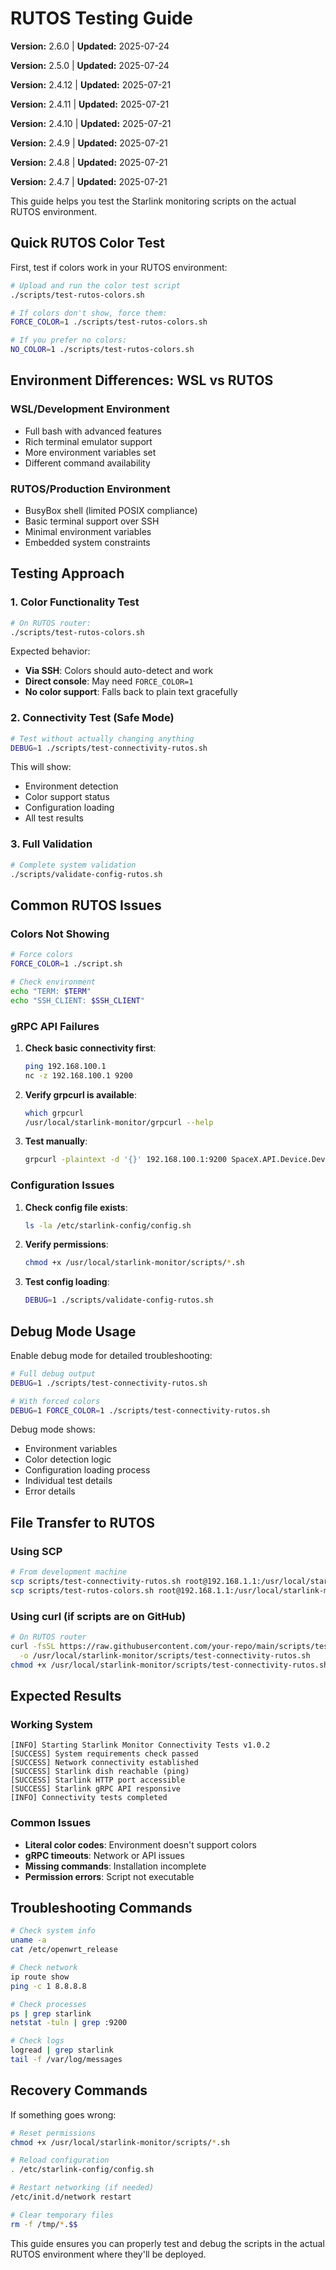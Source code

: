 # RUTOS Testing Guide

**Version:** 2.6.0 | **Updated:** 2025-07-24

**Version:** 2.5.0 | **Updated:** 2025-07-24

**Version:** 2.4.12 | **Updated:** 2025-07-21

**Version:** 2.4.11 | **Updated:** 2025-07-21

**Version:** 2.4.10 | **Updated:** 2025-07-21

**Version:** 2.4.9 | **Updated:** 2025-07-21

**Version:** 2.4.8 | **Updated:** 2025-07-21

**Version:** 2.4.7 | **Updated:** 2025-07-21

This guide helps you test the Starlink monitoring scripts on the actual RUTOS environment.

## Quick RUTOS Color Test

First, test if colors work in your RUTOS environment:

```bash
# Upload and run the color test script
./scripts/test-rutos-colors.sh

# If colors don't show, force them:
FORCE_COLOR=1 ./scripts/test-rutos-colors.sh

# If you prefer no colors:
NO_COLOR=1 ./scripts/test-rutos-colors.sh
```

## Environment Differences: WSL vs RUTOS

### WSL/Development Environment

- Full bash with advanced features
- Rich terminal emulator support
- More environment variables set
- Different command availability

### RUTOS/Production Environment

- BusyBox shell (limited POSIX compliance)
- Basic terminal support over SSH
- Minimal environment variables
- Embedded system constraints

## Testing Approach

### 1. Color Functionality Test

```bash
# On RUTOS router:
./scripts/test-rutos-colors.sh
```

Expected behavior:

- **Via SSH**: Colors should auto-detect and work
- **Direct console**: May need `FORCE_COLOR=1`
- **No color support**: Falls back to plain text gracefully

### 2. Connectivity Test (Safe Mode)

```bash
# Test without actually changing anything
DEBUG=1 ./scripts/test-connectivity-rutos.sh
```

This will show:

- Environment detection
- Color support status
- Configuration loading
- All test results

### 3. Full Validation

```bash
# Complete system validation
./scripts/validate-config-rutos.sh
```

## Common RUTOS Issues

### Colors Not Showing

```bash
# Force colors
FORCE_COLOR=1 ./script.sh

# Check environment
echo "TERM: $TERM"
echo "SSH_CLIENT: $SSH_CLIENT"
```

### gRPC API Failures

1. **Check basic connectivity first**:

   ```bash
   ping 192.168.100.1
   nc -z 192.168.100.1 9200
   ```

2. **Verify grpcurl is available**:

   ```bash
   which grpcurl
   /usr/local/starlink-monitor/grpcurl --help
   ```

3. **Test manually**:

   ```bash
   grpcurl -plaintext -d '{}' 192.168.100.1:9200 SpaceX.API.Device.Device/GetStatus
   ```

### Configuration Issues

1. **Check config file exists**:

   ```bash
   ls -la /etc/starlink-config/config.sh
   ```

2. **Verify permissions**:

   ```bash
   chmod +x /usr/local/starlink-monitor/scripts/*.sh
   ```

3. **Test config loading**:

   ```bash
   DEBUG=1 ./scripts/validate-config-rutos.sh
   ```

## Debug Mode Usage

Enable debug mode for detailed troubleshooting:

```bash
# Full debug output
DEBUG=1 ./scripts/test-connectivity-rutos.sh

# With forced colors
DEBUG=1 FORCE_COLOR=1 ./scripts/test-connectivity-rutos.sh
```

Debug mode shows:

- Environment variables
- Color detection logic
- Configuration loading process
- Individual test details
- Error details

## File Transfer to RUTOS

### Using SCP

```bash
# From development machine
scp scripts/test-connectivity-rutos.sh root@192.168.1.1:/usr/local/starlink-monitor/scripts/
scp scripts/test-rutos-colors.sh root@192.168.1.1:/usr/local/starlink-monitor/scripts/
```

### Using curl (if scripts are on GitHub)

```bash
# On RUTOS router
curl -fsSL https://raw.githubusercontent.com/your-repo/main/scripts/test-connectivity-rutos.sh \
  -o /usr/local/starlink-monitor/scripts/test-connectivity-rutos.sh
chmod +x /usr/local/starlink-monitor/scripts/test-connectivity-rutos.sh
```

## Expected Results

### Working System

```text
[INFO] Starting Starlink Monitor Connectivity Tests v1.0.2
[SUCCESS] System requirements check passed
[SUCCESS] Network connectivity established
[SUCCESS] Starlink dish reachable (ping)
[SUCCESS] Starlink HTTP port accessible
[SUCCESS] Starlink gRPC API responsive
[INFO] Connectivity tests completed
```

### Common Issues

- **Literal color codes**: Environment doesn't support colors
- **gRPC timeouts**: Network or API issues
- **Missing commands**: Installation incomplete
- **Permission errors**: Script not executable

## Troubleshooting Commands

```bash
# Check system info
uname -a
cat /etc/openwrt_release

# Check network
ip route show
ping -c 1 8.8.8.8

# Check processes
ps | grep starlink
netstat -tuln | grep :9200

# Check logs
logread | grep starlink
tail -f /var/log/messages
```

## Recovery Commands

If something goes wrong:

```bash
# Reset permissions
chmod +x /usr/local/starlink-monitor/scripts/*.sh

# Reload configuration
. /etc/starlink-config/config.sh

# Restart networking (if needed)
/etc/init.d/network restart

# Clear temporary files
rm -f /tmp/*.$$
```

This guide ensures you can properly test and debug the scripts in the actual RUTOS environment where they'll be deployed.
